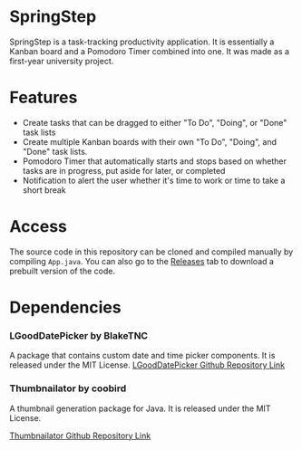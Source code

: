 # SpringStep
SpringStep is a task-tracking productivity application. It is essentially a Kanban board and a Pomodoro Timer combined into one. It was made as a first-year university project.

# Features
- Create tasks that can be dragged to either "To Do", "Doing", or "Done" task lists
- Create multiple Kanban boards with their own "To Do", "Doing", and "Done" task lists.
- Pomodoro Timer that automatically starts and stops based on whether tasks are in progress, put aside for later, or completed
- Notification to alert the user whether it's time to work or time to take a short break

# Access
The source code in this repository can be cloned and compiled manually by compiling `App.java`. You can also go to the [Releases](https://github.com/Ramos-H/SpringStep/releases) tab to download a prebuilt version of the code.

# Dependencies
### LGoodDatePicker by BlakeTNC
A package that contains custom date and time picker components. It is released under the MIT License.
[LGoodDatePicker Github Repository Link](https://github.com/LGoodDatePicker/LGoodDatePicker)

### Thumbnailator by coobird
A thumbnail generation package for Java. It is released under the MIT License.

[Thumbnailator Github Repository Link](https://github.com/coobird/thumbnailator)
